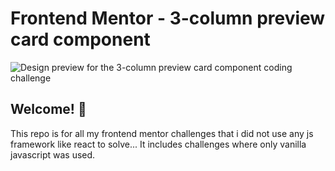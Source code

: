 # Frontend Mentor - 3-column preview card component

![Design preview for the 3-column preview card component coding challenge](./design/desktop-preview.jpg)

## Welcome! 👋

This repo is for all my frontend mentor challenges that i did not use any js framework like react to solve... It includes challenges where only vanilla javascript was used. 